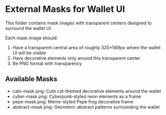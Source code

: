 
# External Masks for Wallet UI

This folder contains mask images with transparent centers designed to surround the wallet UI.

Each mask image should:
1. Have a transparent central area of roughly 320×569px where the wallet UI will be visible
2. Have decorative elements only around this transparent center
3. Be PNG format with transparency

## Available Masks

- cats-mask.png: Cute cat-themed decorative elements around the wallet
- cyber-mask.png: Cyberpunk-styled neon elements as a frame
- pepe-mask.png: Meme-styled Pepe frog decorative frame
- abstract-mask.png: Geometric abstract patterns surrounding the wallet
